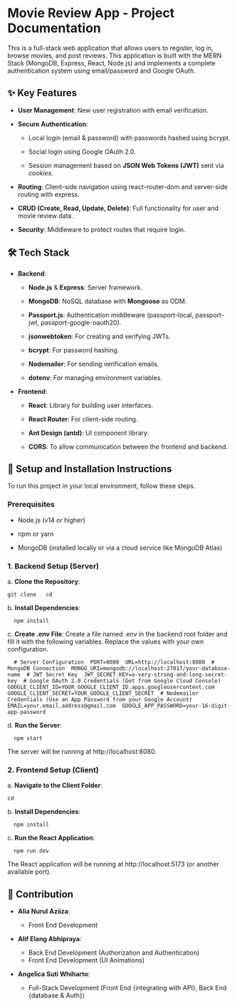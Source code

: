 Movie Review App - Project Documentation
========================================

This is a full-stack web application that allows users to register, log in, browse movies, and post reviews. This application is built with the MERN Stack (MongoDB, Express, React, Node.js) and implements a complete authentication system using email/password and Google OAuth.

✨ Key Features
--------------

*   **User Management**: New user registration with email verification.
    
*   **Secure Authentication**:
    
    *   Local login (email & password) with passwords hashed using bcrypt.
        
    *   Social login using Google OAuth 2.0.
        
    *   Session management based on **JSON Web Tokens (JWT)** sent via _cookies_.
        
*   **Routing**: Client-side navigation using react-router-dom and server-side routing with express.
    
*   **CRUD (Create, Read, Update, Delete)**: Full functionality for user and movie review data.
    
*   **Security**: Middleware to protect routes that require login.
    

🛠️ Tech Stack
--------------

*   **Backend**:
    
    *   **Node.js** & **Express**: Server framework.
        
    *   **MongoDB**: NoSQL database with **Mongoose** as ODM.
        
    *   **Passport.js**: Authentication middleware (passport-local, passport-jwt, passport-google-oauth20).
        
    *   **jsonwebtoken**: For creating and verifying JWTs.
        
    *   **bcrypt**: For password hashing.
        
    *   **Nodemailer**: For sending verification emails.
        
    *   **dotenv**: For managing environment variables.
        
*   **Frontend**:
    
    *   **React**: Library for building user interfaces.
        
    *   **React Router**: For client-side routing.
        
    *   **Ant Design (antd)**: UI component library.
        
    *   **CORS**: To allow communication between the frontend and backend.
        

🚀 Setup and Installation Instructions
--------------------------------------

To run this project in your local environment, follow these steps.

### Prerequisites

*   Node.js (v14 or higher)
    
*   npm or yarn
    
*   MongoDB (installed locally or via a cloud service like MongoDB Atlas)
    

### 1\. Backend Setup (Server)

a. **Clone the Repository**:

`git clone   cd` 

b. **Install Dependencies**:

`   npm install   `

c. **Create .env File**:
Create a file named .env in the backend root folder and fill it with the following variables. Replace the values with your own configuration.

`   # Server Configuration  PORT=8080  URL=http://localhost:8080  # MongoDB Connection  MONGO_URI=mongodb://localhost:27017/your-database-name  # JWT Secret Key  JWT_SECRET_KEY=a-very-strong-and-long-secret-key  # Google OAuth 2.0 Credentials (Get from Google Cloud Console)  GOOGLE_CLIENT_ID=YOUR_GOOGLE_CLIENT_ID.apps.googleusercontent.com  GOOGLE_CLIENT_SECRET=YOUR_GOOGLE_CLIENT_SECRET  # Nodemailer Credentials (Use an App Password from your Google Account)  EMAIL=your.email.address@gmail.com  GOOGLE_APP_PASSWORD=your-16-digit-app-password   `

d. **Run the Server**:

`   npm start   `

The server will be running at http://localhost:8080.

### 2\. Frontend Setup (Client)

a. **Navigate to the Client Folder**:

`cd` 

b. **Install Dependencies**:

`   npm install   `

c. **Run the React Application**:

`   npm run dev   `

The React application will be running at http://localhost:5173 (or another available port).

📝 Contribution
--------------------------------------------

*   **Alia Nurul Aziiza**:
    
    *   Front End Development
        
*   **Alif Elang Abhipraya**:
    
    *   Back End Development (Authorization and Authentication)
    *   Front End Development (UI Animations)

*   **Angelica Suti Whiharto**:
    
    *   Full-Stack Development (Front End {integrating with API}, Back End {database & Auth})
